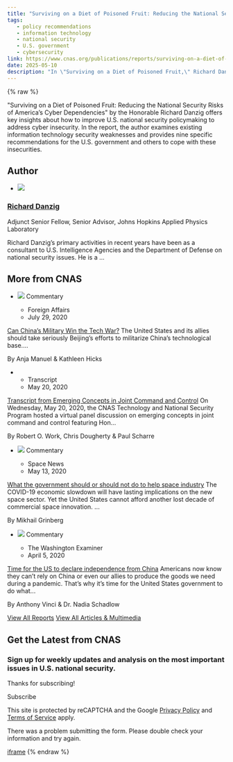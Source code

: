 ```yaml
---
title: "Surviving on a Diet of Poisoned Fruit: Reducing the National Security Risks of America’s Cyber Dependencies ◆ CNAS"
tags:
   - policy recommendations
   - information technology
   - national security
   - U.S. government
   - cybersecurity
link: https://www.cnas.org/publications/reports/surviving-on-a-diet-of-poisoned-fruit-reducing-the-national-security-risks-of-americas-cyber-dependencies
date: 2025-05-10
description: "In \"Surviving on a Diet of Poisoned Fruit,\" Richard Danzig identifies critical vulnerabilities in U.S. cybersecurity postures and proposes nine actionable recommendations for enhancing national security. His analysis underscores the urgency of addressing these persistent weaknesses, considering the escalating sophistication of cyber threats. Danzig’s insights aim to inform policymakers on bolstering resilience against cyber dependencies, aligning technological strategies with national defense imperatives. This report serves as a vital resource for understanding the intersection of cybersecurity and national security policy development."
---
```

{% raw %}

"Surviving on a Diet of Poisoned Fruit: Reducing the National Security Risks of America’s Cyber Dependencies" by the Honorable Richard Danzig offers key insights about how to improve U.S. national security policymaking to address cyber insecurity. In the report, the author examines existing information technology security weaknesses and provides nine specific recommendations for the U.S. government and others to cope with these insecurities.

## Author

- ![](https://s3.us-east-1.amazonaws.com/files.cnas.org/thumbnails/_240xAUTO_crop_center-center_none/DanzigR_WEB_square.jpg)

### [Richard Danzig](https://www.cnas.org/people/richard-j-danzig)


Adjunct Senior Fellow, Senior Advisor, Johns Hopkins Applied Physics Laboratory

Richard Danzig’s primary activities in recent years have been as a consultant to U.S. Intelligence Agencies and the Department of Defense on national security issues. He is a ...



## More from CNAS

- [![](https://s3.us-east-1.amazonaws.com/files.cnas.org/hero/_400x267_crop_center-center_none/China-AI-Cyber-Hero-Getty-min.jpg)](https://www.cnas.org/publications/commentary/can-chinas-military-win-the-tech-war) Commentary


  - Foreign Affairs
  - July 29, 2020

[Can China’s Military Win the Tech War?](https://www.cnas.org/publications/commentary/can-chinas-military-win-the-tech-war)
The United States and its allies should take seriously Beijing’s efforts to militarize China’s technological base....


By
Anja Manuel & Kathleen Hicks

- - Transcript
  - May 20, 2020

[Transcript from Emerging Concepts in Joint Command and Control](https://www.cnas.org/publications/transcript/transcript-from-emerging-concepts-in-joint-command-and-control)
On Wednesday, May 20, 2020, the CNAS Technology and National Security Program hosted a virtual panel discussion on emerging concepts in joint command and control featuring Hon...


By
Robert O. Work, Chris Dougherty & Paul Scharre

- [![](https://s3.us-east-1.amazonaws.com/files.cnas.org/hero/_400x267_crop_center-center_none/Planet-Labs-Dove-Space-Satellites-Getty-Header.png)](https://www.cnas.org/publications/commentary/what-the-government-should-or-should-not-do-to-help-space-industry) Commentary


  - Space News
  - May 13, 2020

[What the government should or should not do to help space industry](https://www.cnas.org/publications/commentary/what-the-government-should-or-should-not-do-to-help-space-industry)
The COVID-19 economic slowdown will have lasting implications on the new space sector. Yet the United States cannot afford another lost decade of commercial space innovation. ...


By
Mikhail Grinberg

- [![](https://s3.us-east-1.amazonaws.com/files.cnas.org/hero/_400x267_crop_center-center_none/Us_China_flag_Getty-Images-min.jpg)](https://www.cnas.org/publications/commentary/time-for-the-us-to-declare-independence-from-china) Commentary


  - The Washington Examiner
  - April 5, 2020

[Time for the US to declare independence from China](https://www.cnas.org/publications/commentary/time-for-the-us-to-declare-independence-from-china)
Americans now know they can’t rely on China or even our allies to produce the goods we need during a pandemic. That’s why it’s time for the United States government to do what...


By
Anthony Vinci & Dr. Nadia Schadlow

[View All Reports](https://www.cnas.org/reports) [View All Articles & Multimedia](https://www.cnas.org/articles-multimedia)

## Get the Latest from CNAS

### Sign up for weekly updates and analysis on the most important issues in U.S. national security.

Thanks for subscribing!

Subscribe

This site is protected by reCAPTCHA and the Google
[Privacy Policy](https://policies.google.com/privacy) and
[Terms of Service](https://policies.google.com/terms) apply.


There was a problem submitting the form. Please double check your information and try again.

[iframe](https://www.google.com/recaptcha/api2/anchor?ar=1&k=6LdYExsqAAAAAIQrguiy7V0Mzf19k4izriCKzUBJ&co=aHR0cHM6Ly93d3cuY25hcy5vcmc6NDQz&hl=en&v=Hi8UmRMnhdOBM3IuViTkapUP&size=invisible&cb=kalqznv7ru1z)
{% endraw %}
